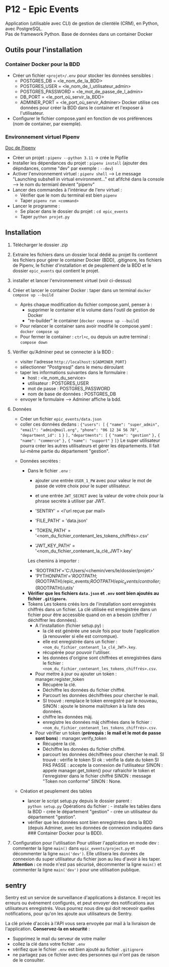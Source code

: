 
# P12 - Epic Events 

Application (utilisable avec CLI) de gestion de clientèle (CRM), en Python, avec PostgreSQL.  
Pas de framework Python. 
Base de données dans un container Docker 


## Outils pour l'installation 

### Container Docker pour la BDD 
* Créer un fichier `<projet>/.env` pour stocker les données sensibles : 
    - POSTGRES_DB = <le_nom_de_la_BDD> 
    - POSTGRES_USER = <le_nom_de_l_utilisateur_admin> 
    - POSTGRES_PASSWORD = <le_mot_de_passe_de_l_admin> 
    - DB_PORT = <le_port_où_servir_la_BDD> 
    - ADMINER_PORT = <le_port_où_servir_Adminer> 
    Docker utilise ces données pour créer la BDD dans le container et l'exposer à l'utilisateur. 
* Configurer le fichier compose.yaml en fonction de vos préférences (nom de container, par exemple). 


### Environnement virtuel Pipenv 
[Doc de Pipenv](https://post-it.pycolore.fr/post-it/python/pipenv) 

*  Créer un projet : `pipenv --python 3.11` -> crée le Pipfile 
*  Installer les dépendances du projet : `pipenv install` (ajouter des dépndances, comme "dev" par exemple : `--dev`) 
*  Activer l'environnement virtuel : `pipenv shell` 
    --> Le message "Launching subshell in virtual environment..." est afifché dans la console  
    --> le nom du termianl devient "pipenv" 
*  Lancer des commandes à l'intérieur de l'env virtuel :    
    - Vérifier que le nom du terminal est bien `pipenv`    
    - Taper `pipenv run <command>` 
*  Lancer le programme :    
    - Se placer dans le dossier du projet : `cd epic_events` 
    - Taper `python projet.py`    


## Installation 

1. Télécharger le dossier .zip 
2. Extraire les fichiers dans un dossier local dédié au projet 
    Ils contiennt les fichiers pour gérer le container Docker (BDD), .gitignore, les fichiers de Pipenv, le fichier d'installation et de peuplement de la BDD et le dossier `epic_events` qui contient le projet. 
3. installer et lancer l'environnement virtuel (voir ci-dessus) 
4. Créer et lancer le container Docker : 
    taper dans un terminal `docker compose up --build` 
    * Après chaque modification du fichier compose.yaml, penser à : 
        - supprimer le container et le volume dans l'outil de gestion de Docker 
        - "re-builder" le container (`docker compose up --build`) 
    * Pour relancer le container sans avoir modifié le compose.yaml :    
        `docker compose up` 
    * Pour fermer le container : `ctrl+c`, 
        ou depuis un autre terminal : `compose down` 
5. Vérifier qu'Adminer peut se connecter à la BDD : 
    - visiter l'adresse `http://localhost:${ADMINER_PORT}` 
    - sélectionner "Postgresql" dans le menu déroulant 
    + taper les informations suivantes dans le formulaire : 
        - host : <le_nom_du_service> 
        - utilisateur : POSTGRES_USER 
        - mot de passe : POSTGRES_PASSWORD 
        - nom de base de données : POSTGRES_DB 
    - envoyer le formulaire 
    --> Adminer affiche la bdd. 

6. Données 
    - Créer un fichier `epic_events/data.json`  
    - coller ces données dedans : 
        `{"users": [` 
            `{`
                `"name": "super_admin",` 
                `"email": "admin@mail.org",` 
                `"phone": "06 12 34 56 78",` 
                `"department_id": 1` 
            `}`
        `],`
        `"departments": [`
            `{`
                `"name": "gestion"`
            `},`
            `{`
                `"name": "commerce"`
            `},`
            `{`
                `"name": "support"`
            `}`
        `]}` 
        Le super utilisateur pourra créer les autres utilisateurs et gérer les départements. Il fait lui-même partie du département "gestion". 

    + Données secrètes : 
        + Dans le fichier `.env` :    
            - ajouter une entrée `USER_1_PW` avec pour valeur le mot de passe de votre choix pour le super utilisateur. 
            - et une entrée `JWT_SECRET` avec la valeur de votre choix pour la phrase secrète à utiliser par JWT. 

            - 'SENTRY' = <l'url reçue par mail> 

            - 'FILE_PATH' = 'data.json' 
            - 'TOKEN_PATH' = '<nom_du_fichier_contenant_les_tokens_chiffrés>.csv' 
            - 'JWT_KEY_PATH' = '<nom_du_fichier_contenant_la_clé_JWT>.key' 

            Les chemins à importer : 
            - 'ROOTPATH'='C:/Users/<chemin/vers/le/dossier/projet>'
            - 'PYTHONPATH'='${ROOTPATH};${ROOTPATH}/epic_events;${ROOTPATH}/epic_events/controller;${ROOTPATH}/utils'

        - **Vérifier que les fichiers `data.json` et `.env` sont bien ajoutés au fichier `.gitignore`.** 

        + Tokens 
            Les tokens créés lors de l'installation sont enregistrés chiffrés dans un fichier. La clé utilisée est enregistrée dans un fichier pour être accessible quand on en a besoin (chiffrer / déchiffrer les données). 
            + A l'installation (fichier setup.py) : 
                - la clé est générée une seule fois pour toute l'application (à renouveler si elle est corrompue). 
                - elle est enregistrée dans un fichier : `<nom_du_fichier_contenant_la_clé_JWT>.key`. 
                - récupérée pour pouvoir l'utiliser. 
                - les données d'origine sont chiffrées et enregistrées dans le fichier : `<nom_du_fichier_contenant_les_tokens_chiffrés>.csv`. 
            + Pour mettre à jour ou ajouter un token : manager.register_token 
                - Récupère la clé. 
                - Déchiffre les données du fichier chiffré. 
                - Parcourt les données déchiffrées pour chercher le mail. 
                - SI trouvé : remplace le token enregistré par le nouveau, 
                    SINON : ajoute le binome mail/token à la liste des données. 
                - chiffre les données màj. 
                - enregistre les données màj chiffrées dans le fichier :  `<nom_du_fichier_contenant_les_tokens_chiffrés>.csv`. 
            + Pour vérifier un token (**prérequis : le mail et le mot de passe sont bons**) : manager.verify_token 
                - Récupère la clé. 
                - Déchiffre les données du fichier chiffré. 
                - parcourt les données déchiffrées pour chercher le mail. 
                    SI trouvé : vérifie le token 
                        SI ok : vérifie la date du token 
                            SI PAS PASSE : accepte la connexion de 
                                l'utilisateur 
                            SINON : appele manager.get_token() pour 
                                rafraichir le token et l'enregistrer dans le fichier chiffré 
                        SINON : message "Token non conforme" 
                    SINON : None. 


    + Création et peuplement des tables    
        - lancer le script setup.py depuis le dossier parent :       
            `python setup.py` 
            Opérations du fichier : 
                - installe les tables dans la BDD 
                - crée le département "gestion" 
                - crée un utilisateur du département "gestion". 
        - vérifier que les données sont bien enregistrées dans la BDD (depuis Adminer, avec les données de connexion indiquées dans ### Container Docker pour la BDD). 

7. Configuration pour l'utilisation 
    Pour utiliser l'application en mode dev : 
    commenter la ligne `main()` dans `epic_events/project.py` et décommenter la ligne `main('dev')`. 
    Elle utilisera les données de connexion du super utilisateur du fichier json au lieu d'avoir à les taper. 
    **Attention :** ce mode n'est pas sécurisé, décommenter la ligne `main()` et commenter la ligne `main('dev')` pour une utilisation publique.  


## sentry 
Sentry est un service de surveillance d'applications à distance. Il reçoit les erreurs ou événement configurés, et peut envoyer des notifications aux utilisateurs enregistrés. 
Vous pourrez nous dire qui doit recevoir quelles notifications, pour qu'on les ajoute aux utilisateurs de Sentry. 

La clé privée d'accès à l'API vous sera envoyée par mail à la livraison de l'application. 
**Conservez-la en sécurité** : 
- Supprimez le mail du serveur de votre mailer 
- collez la clé dans votre fichier `.env` 
- vérifiez que le fichier `.env` est bien ajouté au fichier `.gitignore` 
- ne partagez pas ce fichier avec des personnes qui n'ont pas de raison de le consulter. 


